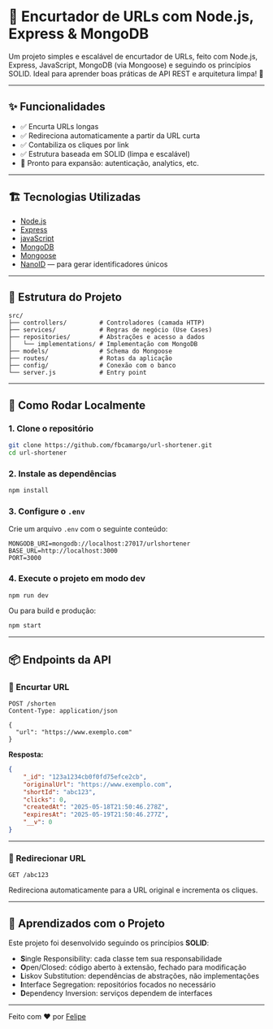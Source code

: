 # 🔗 Encurtador de URLs com Node.js, Express & MongoDB

Um projeto simples e escalável de encurtador de URLs, feito com Node.js, Express, JavaScript, MongoDB (via Mongoose) e seguindo os princípios SOLID. Ideal para aprender boas práticas de API REST e arquitetura limpa! 🚀

---

## ✨ Funcionalidades

- ✅ Encurta URLs longas
- ✅ Redireciona automaticamente a partir da URL curta
- ✅ Contabiliza os cliques por link
- ✅ Estrutura baseada em SOLID (limpa e escalável)
- 🧱 Pronto para expansão: autenticação, analytics, etc.

---

## 🏗️ Tecnologias Utilizadas

- [Node.js](https://nodejs.org/)
- [Express](https://expressjs.com/)
- [javaScript](https://developer.mozilla.org/pt-BR/docs/Web/JavaScript/)
- [MongoDB](https://www.mongodb.com/)
- [Mongoose](https://mongoosejs.com/)
- [NanoID](https://github.com/ai/nanoid) — para gerar identificadores únicos

---

## 📁 Estrutura do Projeto

```
src/
├── controllers/         # Controladores (camada HTTP)
├── services/            # Regras de negócio (Use Cases)
├── repositories/        # Abstrações e acesso a dados
│   └── implementations/ # Implementação com MongoDB
├── models/              # Schema do Mongoose
├── routes/              # Rotas da aplicação
├── config/              # Conexão com o banco
└── server.js            # Entry point
```

---

## 🚀 Como Rodar Localmente

### 1. Clone o repositório

```bash
git clone https://github.com/fbcamargo/url-shortener.git
cd url-shortener
```

### 2. Instale as dependências

```bash
npm install
```

### 3. Configure o `.env`

Crie um arquivo `.env` com o seguinte conteúdo:

```
MONGODB_URI=mongodb://localhost:27017/urlshortener
BASE_URL=http://localhost:3000
PORT=3000
```

### 4. Execute o projeto em modo dev

```bash
npm run dev
```

Ou para build e produção:

```bash
npm start
```

---

## 📦 Endpoints da API

### 🔹 Encurtar URL

```http
POST /shorten
Content-Type: application/json

{
  "url": "https://www.exemplo.com"
}
```

**Resposta:**
```json
{
    "_id": "123a1234cb0f0fd75efce2cb",
    "originalUrl": "https://www.exemplo.com",
    "shortId": "abc123",
    "clicks": 0,
    "createdAt": "2025-05-18T21:50:46.278Z",
    "expiresAt": "2025-05-19T21:50:46.277Z",
    "__v": 0
}
```

---

### 🔹 Redirecionar URL

```http
GET /abc123
```

Redireciona automaticamente para a URL original e incrementa os cliques.

---

## 🧠 Aprendizados com o Projeto

Este projeto foi desenvolvido seguindo os princípios **SOLID**:

- **S**ingle Responsibility: cada classe tem sua responsabilidade
- **O**pen/Closed: código aberto à extensão, fechado para modificação
- **L**iskov Substitution: dependências de abstrações, não implementações
- **I**nterface Segregation: repositórios focados no necessário
- **D**ependency Inversion: serviços dependem de interfaces

---

Feito com ❤️ por [Felipe](https://github.com/fbcamargo)
